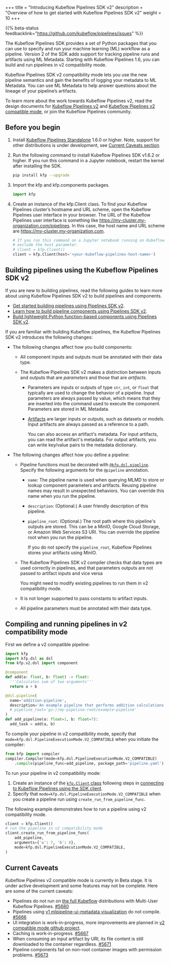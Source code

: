 +++
title = "Introducing Kubeflow Pipelines SDK v2"
description = "Overview of how to get started with Kubeflow Pipelines SDK v2"
weight = 10
+++

{{% beta-status
  feedbacklink="https://github.com/kubeflow/pipelines/issues" %}}

The Kubeflow Pipelines SDK provides a set of Python packages that you can use to specify and run your machine learning (ML) workflow as a pipeline. Version 2 of the SDK adds support for tracking pipeline runs and artifacts using ML Metadata. Starting with Kubeflow Pipelines 1.6, you can build and run pipelines in v2 compatibility mode.

Kubeflow Pipelines SDK v2 compatibility mode lets you use the new pipeline semantics and gain the benefits of logging your metadata to ML Metadata. You can use ML Metadata to help answer questions about the lineage of your pipeline’s artifacts.

To learn more about the work towards Kubeflow Pipelines v2, read the design documents for [Kubeflow Pipelines v2](http://bit.ly/kfp-v2) and [Kubeflow Pipelines v2 compatible
mode](http://bit.ly/kfp-v2-compatible), or join the Kubeflow Pipelines community.

## Before you begin

1.  Install [Kubeflow Pipelines Standalone](/docs/components/pipelines/installation/standalone-deployment) 1.6.0 or higher. Note, support for other distributions is under development, see [Current Caveats section](#current-caveats).

1.  Run the following command to install Kubeflow Pipelines SDK v1.6.2 or higher. If you run this command in a Jupyter notebook, restart the kernel after installing the SDK.
    
    ```bash
    pip install kfp --upgrade
    ```

1.  Import the kfp and kfp.components packages.

    ```python
    import kfp
    ```

1.  Create an instance of the kfp.Client class. To find your Kubeflow Pipelines cluster’s hostname and URL scheme, open the Kubeflow Pipelines user interface in your browser. The URL of the Kubeflow Pipelines user interface is something like https://my-cluster.my-organization.com/pipelines. In this case, the host name and URL scheme are https://my-cluster.my-organization.com.

    ```python
    # If you run this command on a Jupyter notebook running on Kubeflow, you can
    # exclude the host parameter.
    # client = kfp.Client()
    client = kfp.Client(host='<your-kubeflow-pipelines-host-name>')
    ```

## Building pipelines using the Kubeflow Pipelines SDK v2

If you are new to building pipelines, read the following guides to learn more about
using Kubeflow Pipelines SDK v2 to build pipelines and components.

*  [Get started building pipelines using Pipelines SDK v2][build-pipeline].
*  [Learn how to build pipeline components using Pipelines SDK v2][build-component].
*  [Build lightweight Python function-based components using Pipelines SDK
   v2][python-component].

If you are familiar with building Kubeflow pipelines, the Kubeflow Pipelines SDK v2 
introduces the following changes:

*   The following changes affect how you build components:

    *   All component inputs and outputs must be annotated with their data type.

    *   The Kubeflow Pipelines SDK v2 makes a distinction between inputs and outputs that
        are _parameters_ and those that are _artifacts_.

        *   Parameters are inputs or outputs of type `str`, `int`, or `float`
            that typically are used to change the behavior of a pipeline. Input parameters
            are always passed by value, which means that they are inserted into the
            command used to execute the component. Parameters are stored in ML Metadata. 

        *   [Artifacts](https://github.com/kubeflow/pipelines/blob/master/sdk/python/kfp/dsl/io_types.py)
            are larger inputs or outputs, such as datasets or models. Input
            artifacts are always passed as a reference to a path. 

            You can also access an artifact's metadata. For input artifacts, you can
            read the artifact's metadata. For output artifacts, you can write key/value
            pairs to the metadata dictionary.  

*   The following changes affect how you define a pipeline:

    *   Pipeline functions must be decorated with
         [`@kfp.dsl.pipeline`](https://github.com/kubeflow/pipelines/blob/master/sdk/python/kfp/dsl/_pipeline.py). Specify the following arguments for the 
         `@pipeline` annotation.

        *   `name`: The pipeline name is used when querying MLMD to store or lookup
             component parameters and artifacts. Reusing pipeline names may result in unexpected behaviors. You can override this name when you run the pipeline.
        *   `description`: (Optional.) A user friendly description of this pipeline.
        *   `pipeline_root`: (Optional.) The root path where this pipeline's outputs
            are stored. This can be a MinIO, Google Cloud Storage, or Amazon Web Services
            S3 URI. You can override the pipeline root when you run the pipeline.

            If you do not specify the `pipeline_root`, Kubeflow Pipelines stores your
            artifacts using MinIO.
    
    *   The Kubeflow Pipelines SDK v2 compiler checks that data types are used correctly in pipelines,
        and that parameters outputs are not passed to artifact inputs and vice versa

        You might need to modify existing pipelines to run them in v2 compatibility mode.

    *   It is not longer supported to pass constants to artifact inputs. 

    *   All pipeline parameters must be annotated with their data type.

## Compiling and running pipelines in v2 compatibility mode

First we define a v2 compatible pipeline:

```python
import kfp
import kfp.dsl as dsl
from kfp.v2.dsl import component

@component
def add(a: float, b: float) -> float:
  '''Calculates sum of two arguments'''
  return a + b

@dsl.pipeline(
  name='addition-pipeline',
  description='An example pipeline that performs addition calculations.',
  # pipeline_root='gs://my-pipeline-root/example-pipeline'
)
def add_pipeline(a: float=1, b: float=7):
  add_task = add(a, b)
```

To compile your pipeline in v2 compatibility mode, specify that
`mode=kfp.dsl.PipelineExecutionMode.V2_COMPATIBLE` when you initiate the compiler:

```python
from kfp import compiler
compiler.Compiler(mode=kfp.dsl.PipelineExecutionMode.V2_COMPATIBLE)
    .compile(pipeline_func=add_pipeline, package_path='pipeline.yaml')
```

To run your pipeline in v2 compatibility mode:

1. Create an instance of the [`kfp.Client` class][kfp-client] following steps in [connecting to Kubeflow Pipelines using the SDK client][connect-api].
2. Specify that `mode=kfp.dsl.PipelineExecutionMode.V2_COMPATIBLE` when you create a pipeline
run using `create_run_from_pipeline_func`.

The following example demonstrates how to run a pipeline using v2 compatibility mode.

```python
client = kfp.Client()
# run the pipeline in v2 compatibility mode
client.create_run_from_pipeline_func(
    add_pipeline,
    arguments={'a': 7, 'b': 8},
    mode=kfp.dsl.PipelineExecutionMode.V2_COMPATIBLE,
)
```

## Current Caveats

Kubeflow Pipelines v2 compatible mode is currently in Beta stage. It is under active development and some features may not be complete. Here are some of the current caveats:

* Pipelines do not run on [the full Kubeflow] distributions with Multi-User Kubeflow Pipelines. [#5680]
* Pipelines using [v1 mlpipeline-ui-metadata visualization](/docs/components/pipelines/sdk/output-viewer/) do not compile. [#5666]
* UI integration is work-in-progress, more improvements are planned in [v2 compatible mode github project].
* Caching is work-in-progress. [#5667]
* When consuming an input artifact by URI, its file content is still downloaded to the container regardless. [#5671]
* Pipeline components fail on non-root container images with permission problems. [#5673]

[build-pipeline]: /docs/components/pipelines/sdk/v2/build-pipeline/
[build-component]: /docs/components/pipelines/sdk/v2/component-development/
[python-component]: /docs/components/pipelines/sdk/v2/python-function-components/
[kfp-client]: https://kubeflow-pipelines.readthedocs.io/en/latest/source/kfp.client.html#kfp.Client
[connect-api]: /docs/components/pipelines/sdk/connect-api.md 
[the full Kubeflow]: /docs/components/pipelines/installation/overview/#full-kubeflow
[v2 compatible mode github project]: https://github.com/kubeflow/pipelines/projects/13
[#5680]: https://github.com/kubeflow/pipelines/issues/5680
[#5666]: https://github.com/kubeflow/pipelines/issues/5666
[#5671]: https://github.com/kubeflow/pipelines/issues/5671
[#5673]: https://github.com/kubeflow/pipelines/issues/5673
[#5667]: https://github.com/kubeflow/pipelines/issues/5667
